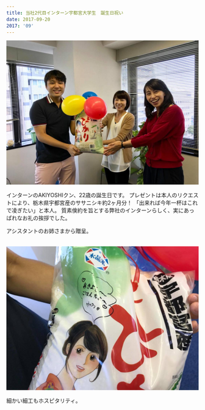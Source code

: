 ```yaml
---
title: 当社2代目インターン宇都宮大学生　誕生日祝い
date: 2017-09-20
2017: '09'
---
```



![画像](/images/uploads/2017092301finesco_orig.jpg)

インターンのAKIYOSHIクン、22歳の誕生日です。 プレゼントは本人のリクエストにより、栃木県宇都宮産のササニシキ約2ヶ月分！ 「出来れば今年一杯はこれで凌ぎたい」と本人。 質素倹約を旨とする弊社のインターンらしく、実にあっぱれなお礼の挨拶でした。  
  
アシスタントのお姉さまから贈呈。  
​

![画像](/images/uploads/2017092102finesco_orig.jpg)

細かい細工もホスピタリティ。